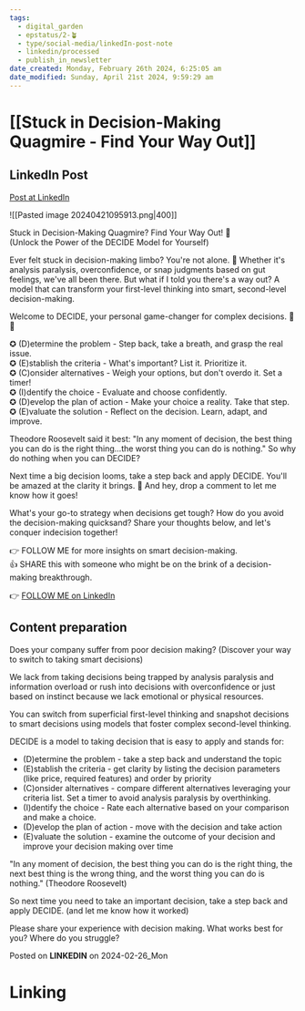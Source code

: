 ```yaml
---
tags:
  - digital_garden
  - epstatus/2-🪴
  - type/social-media/linkedIn-post-note
  - linkedin/processed
  - publish_in_newsletter
date_created: Monday, February 26th 2024, 6:25:05 am
date_modified: Sunday, April 21st 2024, 9:59:29 am
---
```

# [[Stuck in Decision-Making Quagmire - Find Your Way Out]]
## LinkedIn Post
[Post at LinkedIn](https://www.linkedin.com/posts/sebastiankamilli_stuck-in-decision-making-quagmire-find-your-activity-7167970929979957248-Nec4?utm_source=share&utm_medium=member_desktop)

![[Pasted image 20240421095913.png|400]]
  
Stuck in Decision-Making Quagmire? Find Your Way Out! 🧭  
(Unlock the Power of the DECIDE Model for Yourself)  
  
Ever felt stuck in decision-making limbo? You're not alone. 🤯 Whether it's analysis paralysis, overconfidence, or snap judgments based on gut feelings, we've all been there. But what if I told you there's a way out? A model that can transform your first-level thinking into smart, second-level decision-making.  
  
Welcome to DECIDE, your personal game-changer for complex decisions. 🚀🤓  
  
✪ (D)etermine the problem - Step back, take a breath, and grasp the real issue.  
✪ (E)stablish the criteria - What's important? List it. Prioritize it.  
✪ (C)onsider alternatives - Weigh your options, but don't overdo it. Set a timer!  
✪ (I)dentify the choice - Evaluate and choose confidently.  
✪ (D)evelop the plan of action - Make your choice a reality. Take that step.  
✪ (E)valuate the solution - Reflect on the decision. Learn, adapt, and improve.  
  
Theodore Roosevelt said it best: "In any moment of decision, the best thing you can do is the right thing...the worst thing you can do is nothing." So why do nothing when you can DECIDE?  
  
Next time a big decision looms, take a step back and apply DECIDE. You'll be amazed at the clarity it brings. 🚀 And hey, drop a comment to let me know how it goes!  
  
What's your go-to strategy when decisions get tough? How do you avoid the decision-making quicksand? Share your thoughts below, and let's conquer indecision together!  
  
👉 FOLLOW ME for more insights on smart decision-making.  
👍 SHARE this with someone who might be on the brink of a decision-making breakthrough.

👉 [FOLLOW ME on LinkedIn](https://www.linkedin.com/comm/mynetwork/discovery-see-all?usecase=PEOPLE_FOLLOWS&followMember=sebastiankamilli)

## Content preparation
Does your company suffer from poor decision making?
(Discover your way to switch to taking smart decisions)

We lack from taking decisions being trapped by analysis paralysis and information overload or rush into decisions with overconfidence or just based on instinct because we lack emotional or physical resources.

You can switch from superficial first-level thinking and snapshot decisions to smart decisions using models that foster complex second-level thinking.

DECIDE is a model to taking decision that is easy to apply and stands for:

+ (D)etermine the problem - take a step back and understand the topic
+ (E)stablish the criteria - get clarity by listing the decision parameters (like price, required features) and order by priority
+ (C)onsider alternatives - compare different alternatives leveraging your criteria list. Set a timer to avoid analysis paralysis by overthinking.
+ (I)dentify the choice - Rate each alternative based on your comparison and make a choice.  
+ (D)evelop the plan of action - move with the decision and take action
+ (E)valuate the solution - examine the outcome of your decision and improve your decision making over time

"In any moment of decision, the best thing you can do is the right thing, the next best thing is the wrong thing, and the worst thing you can do is nothing." (Theodore Roosevelt)

So next time you need to take an important decision, take a step back and apply DECIDE.  (and let me know how it worked)

Please share your experience with decision making. What works best for you? Where do you struggle?

Posted on **LINKEDIN** on 2024-02-26_Mon
# Linking